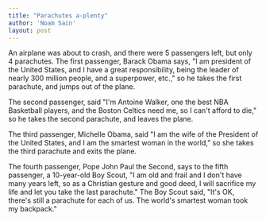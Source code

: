 ```yaml
---
title: "Parachutes a-plenty"
author: 'Noam Sain'
layout: post
---
```


An airplane was about to crash, and there were 5 passengers left, but only 4 parachutes. The first passenger, Barack Obama says, "I am president of the United States, and I have a great responsibility, being the leader of nearly 300 million people, and a superpower, etc.," so he takes the first parachute, and jumps out of the plane.

The second passenger, said "I'm Antoine Walker, one the best NBA Basketball players, and the Boston Celtics need me, so I can't afford to die," so he takes the second parachute, and leaves the plane.

The third passenger, Michelle Obama, said "I am the wife of the President of the United States, and I am the smartest woman in the world," so she takes the third parachute and exits the plane.

The fourth passenger, Pope John Paul the Second, says to the fifth passenger, a 10-year-old Boy Scout, "I am old and frail and I don't have many years left, so as a Christian gesture and good deed, I will sacrifice my life and let you take the last parachute." The Boy Scout said, "It's OK, there's still a parachute for each of us. The world's smartest woman took my backpack."